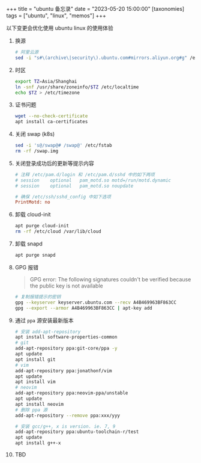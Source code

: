 +++
title = "ubuntu 备忘录"
date = "2023-05-20 15:00:00"
[taxonomies]
tags = ["ubuntu", "linux", "memos"]
+++

以下变更会优化使用 ubuntu linux 的使用体验

1. 换源

   ```bash
   # 阿里云源
   sed -i "s#\(archive\|security\).ubuntu.com#mirrors.aliyun.org#g" /etc/source.list
   ```

2. 时区

   ```bash
   export TZ=Asia/Shanghai
   ln -snf /usr/share/zoneinfo/$TZ /etc/localtime
   echo $TZ > /etc/timezone
   ```

3. 证书问题

   ```bash
   wget --no-check-certificate
   apt install ca-certificates
   ```

4. 关闭 swap (k8s)

   ```sh
   sed -i 's@/swap@# /swap@' /etc/fstab
   rm -rf /swap.img
   ```

5. 关闭登录成功后的更新等提示内容

   ```ini
   # 注释 /etc/pam.d/login 和 /etc/pam.d/sshd 中的如下两项
   # session    optional   pam_motd.so motd=/run/motd.dynamic
   # session    optional   pam_motd.so noupdate

   # 确保 /etc/ssh/sshd_config 中如下选项
   PrintMotd: no
   ```

6. 卸载 cloud-init

   ```bash
   apt purge cloud-init
   rm -rf /etc/cloud /var/lib/cloud
   ```

7. 卸载 snapd

   ```bash
   apt purge snapd
   ```

8. GPG 报错

   > GPG error: The following signatures couldn't be verified because the public key is not available

   ```bash
   # 复制报错提示的密钥
   gpg --keyserver keyserver.ubuntu.com --recv A4B469963BF863CC
   gpg --export --armor A4B469963BF863CC | apt-key add
   ```

9. 通过 `ppa` 源安装最新版本

   ```bash
   # 安装 add-apt-repository
   apt install software-properties-common
   # git
   add-apt-repository ppa:git-core/ppa -y
   apt update
   apt install git
   # vim
   add-apt-repository ppa:jonathonf/vim
   apt update
   apt install vim
   # neovim
   add-apt-repository ppa:neovim-ppa/unstable
   apt update
   apt install neovim
   # 删除 ppa 源
   add-apt-repository --remove ppa:xxx/yyy

   # 安装 gcc/g++, x is version. ie. 7, 9
   add-apt-repository ppa:ubuntu-toolchain-r/test
   apt update
   apt install g++-x
   ```

10. TBD
